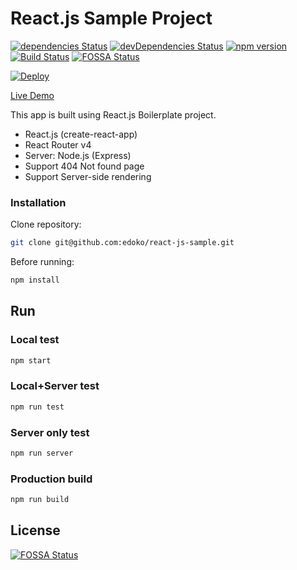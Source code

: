 # React.js Sample Project

[![dependencies Status](https://david-dm.org/edoko/react-js-sample/status.svg)](https://david-dm.org/edoko/react-js-sample) [![devDependencies Status](https://david-dm.org/edoko/react-js-sample/dev-status.svg)](https://david-dm.org/edoko/react-js-sample?type=dev) [![npm version](https://badge.fury.io/js/react-js-sample.svg)](https://badge.fury.io/js/react-js-sample) [![Build Status](https://travis-ci.org/edoko/react-js-sample.svg?branch=master)](https://travis-ci.org/edoko/react-js-sample)
[![FOSSA Status](https://app.fossa.com/api/projects/git%2Bgithub.com%2FfirstPole%2Freact-js-sample.svg?type=shield)](https://app.fossa.com/projects/git%2Bgithub.com%2FfirstPole%2Freact-js-sample?ref=badge_shield)

[![Deploy](https://www.herokucdn.com/deploy/button.svg)](https://heroku.com/deploy?template=https://github.com/edoko/react-js/sample)


[Live Demo](http://react-js-sample.herokuapp.com/)

This app is built using React.js Boilerplate project.
* React.js (create-react-app)
* React Router v4
* Server: Node.js (Express)
* Support 404 Not found page
* Support Server-side rendering

### Installation

Clone repository:
```sh
git clone git@github.com:edoko/react-js-sample.git
```
Before running:
```sh
npm install
```


## Run

### Local test

```sh
npm start
```

### Local+Server test

```sh
npm run test
```

### Server only test

```sh
npm run server
```

### Production build

```sh
npm run build
```

## License
[![FOSSA Status](https://app.fossa.com/api/projects/git%2Bgithub.com%2FfirstPole%2Freact-js-sample.svg?type=large)](https://app.fossa.com/projects/git%2Bgithub.com%2FfirstPole%2Freact-js-sample?ref=badge_large)